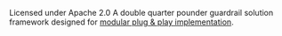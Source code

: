 Licensed under Apache 2.0 
A double quarter pounder guardrail solution framework designed for [modular plug & play implementation](architecture.md).
